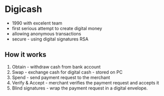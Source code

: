 # Digicash

- 1990 with excelent team
- first serious attempt to create digital money
- allowing anonymous transactions
- secure - using digital signatures RSA

## How it works

1. Obtain - withdraw cash from bank account
2. Swap - exchange cash for digital cash - stored on PC
3. Spend - send payment request to the merchant
4. Verify & Accept - merchant verifies the payment request and accepts it
5. Blind signatures - wrap the payment request in a digital envelope.